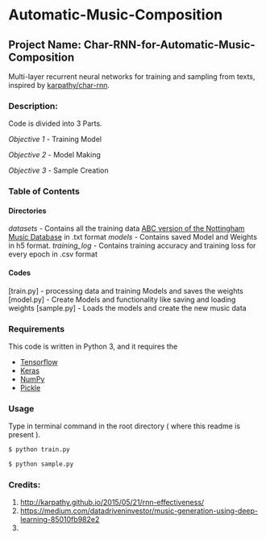 # Automatic-Music-Composition

## Project Name: Char-RNN-for-Automatic-Music-Composition

Multi-layer recurrent neural networks for training and sampling from texts, inspired by [karpathy/char-rnn](https://github.com/karpathy/char-rnn).

### Description:
	
Code is divided into 3 Parts.

_Objective 1_ - Training Model

_Objective 2_ - Model Making

_Objective 3_ - Sample Creation

### Table of Contents

#### Directories

_datasets_ - Contains all the training data [ABC version of the Nottingham Music Database](http://abc.sourceforge.net/NMD/) in .txt format 
_models_ - Contains saved Model and Weights in h5 format.
_training_log_ - Contains training accuracy and training loss for every epoch in .csv format 

#### Codes

[train.py] - processing data and training Models and saves the weights
[model.py] - Create Models and functionality like saving and loading weights
[sample.py] - Loads the models and create the new music data

### Requirements

This code is written in Python 3, and it requires the 
 - [Tensorflow](https://www.tensorflow.org/)
 - [Keras](https://keras.io)
 - [NumPy](http://www.numpy.org/)
 - [Pickle](https://docs.python.org/3/library/pickle.html)

### Usage

Type in terminal command in the root directory ( where this readme is present ).

```bash
$ python train.py
```

```bash
$ python sample.py
```

### Credits:

1. http://karpathy.github.io/2015/05/21/rnn-effectiveness/
2. https://medium.com/datadriveninvestor/music-generation-using-deep-learning-85010fb982e2
3. 


